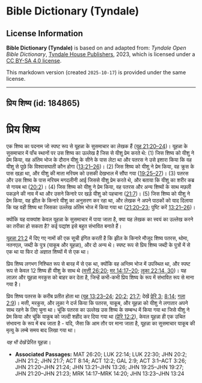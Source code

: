 # Bible Dictionary (Tyndale)

## License Information

**Bible Dictionary (Tyndale)** is based on and adapted from: _Tyndale Open Bible Dictionary_, [Tyndale House Publishers](https://tyndaleopenresources.com/), 2023, which is licensed under a [CC BY-SA 4.0 license](https://creativecommons.org/licenses/by-sa/4.0/legalcode.en).

This markdown version (created `2025-10-17`) is provided under the same license.



--------------------------------

## प्रिय शिष्य (id: 184865)

प्रिय शिष्य
===========

एक शिष्य का पदनाम जो स्पष्ट रूप से यूहन्ना के सुसमाचार का लेखक हैं ([यूह 21:20–24](https://ref.ly/John21:20-John21:24))। यूहन्ना के सुसमाचार में पाँच स्थानों पर उस शिष्य का उल्लेख है जिस से यीशु प्रेम करते थे: (1\) जिस शिष्य को यीशु ने प्रेम किया, वह अंतिम भोज के दौरान यीशु के सीने के पास लेटा था और पतरस ने उसे इशारा किया कि वह यीशु से पूछे कि विश्वासघाती कौन होगा ([13:21–26](https://ref.ly/John13:21-John13:26))। (2\) जिस शिष्य को यीशु ने प्रेम किया, वह क्रूस के पास खड़ा था, और यीशु की माता मरियम को उसकी देखभाल में सौंपा गया ([19:25–27](https://ref.ly/John19:25-John19:27))। (3\) पतरस और उस शिष्य के पास मरियम मगदलीनी आई जिससे यीशु प्रेम करते थे, और बताया कि यीशु का शरीर कब्र से गायब था ([20:2](https://ref.ly/John20:2))। (4\) जिस शिष्य को यीशु ने प्रेम किया, वह पतरस और अन्य शिष्यों के साथ मछली पकड़ने की नाव में था और उसने किनारे पर खड़े यीशु को पहचाना ([21:7](https://ref.ly/John21:7))। (5\) जिस शिष्य को यीशु ने प्रेम किया, वह झील के किनारे यीशु का अनुसरण कर रहा था, और लेखक ने अपने पाठकों को याद दिलाया कि यह वही शिष्य था जिसका उल्लेख अंतिम भोज में किया गया था ([21:20–23](https://ref.ly/John21:20-John21:23); पुष्टि करें [13:21–26](https://ref.ly/John13:21-John13:26))।

क्योंकि यह वाक्यांश केवल यूहन्ना के सुसमाचार में पाया जाता है, क्या यह लेखक का स्वयं का उल्लेख करने का तरीका हो सकता है? कई पद्यांश इसे बहुत संभावित बनाते हैं।

 [यूहन्ना 21:2](https://ref.ly/John21:2) में दिए गए नामों की एक सूची इंगित करती है कि झील के किनारे मौजूद शिष्य पतरस, थोमा, नतनएल, जब्दी के पुत्र (याकूब और यूहन्ना), और दो अन्य थे। स्पष्ट रूप से प्रिय शिष्य जब्दी के पुत्रों में से एक था या फिर दो अज्ञात शिष्यों में से एक था। 

प्रिय शिष्य लगभग निश्चित रूप से बारह में से एक था, क्योंकि वह अन्तिम भोज में उपस्थित था, और स्पष्ट रूप से केवल 12 शिष्य ही यीशु के साथ थे ([मत्ती 26:20](https://ref.ly/Matt26:20); [मर 14:17–20](https://ref.ly/Mark14:17-Mark14:20); [लूका 22:14, 30](https://ref.ly/Luke22:14))। यह लाज़र और यूहन्ना मरकुस को बाहर कर देता है, जिन्हें कभी\-कभी प्रिय शिष्य के रूप में संभावित रूप से माना गया है।

प्रिय शिष्य पतरस के करीब प्रतीत होता था ([यूह 13:23–24](https://ref.ly/John13:23-John13:24); [20:2](https://ref.ly/John20:2); [21:7](https://ref.ly/John21:7); देखें [प्रेरि 3](https://ref.ly/Acts3:1-Acts3:26); [8:14](https://ref.ly/Acts8:14); [गला 2:9](https://ref.ly/Gal2:9))। मत्ती, मरकुस, और लूका ने दर्ज किया कि पतरस, याकूब, और यूहन्ना को यीशु ने लगातार अपने साथ रहने के लिए चुना था। चूंकि पतरस का उल्लेख उस शिष्य के सम्बन्ध में किया गया था जिसे यीशु ने प्रेम किया और चूंकि याकूब को जल्दी शहीद कर दिया गया था ([प्रेरि 12:2](https://ref.ly/Acts12:2)), केवल यूहन्ना ही एक उचित संभावना के रूप में बच जाता है \- यदि, जैसा कि आम तौर पर माना जाता है, यूहन्ना का सुसमाचार याकूब की मृत्यु के लम्बे समय बाद लिखा गया था। 

*यह भी देखें*  प्रेरित यूहन्ना।

* **Associated Passages:** MAT 26:20; LUK 22:14; LUK 22:30; JHN 20:2; JHN 21:2; JHN 21:7; ACT 8:14; ACT 12:2; GAL 2:9; ACT 3:1–ACT 3:26; JHN 21:20–JHN 21:24; JHN 13:21–JHN 13:26; JHN 19:25–JHN 19:27; JHN 21:20–JHN 21:23; MRK 14:17–MRK 14:20; JHN 13:23–JHN 13:24

